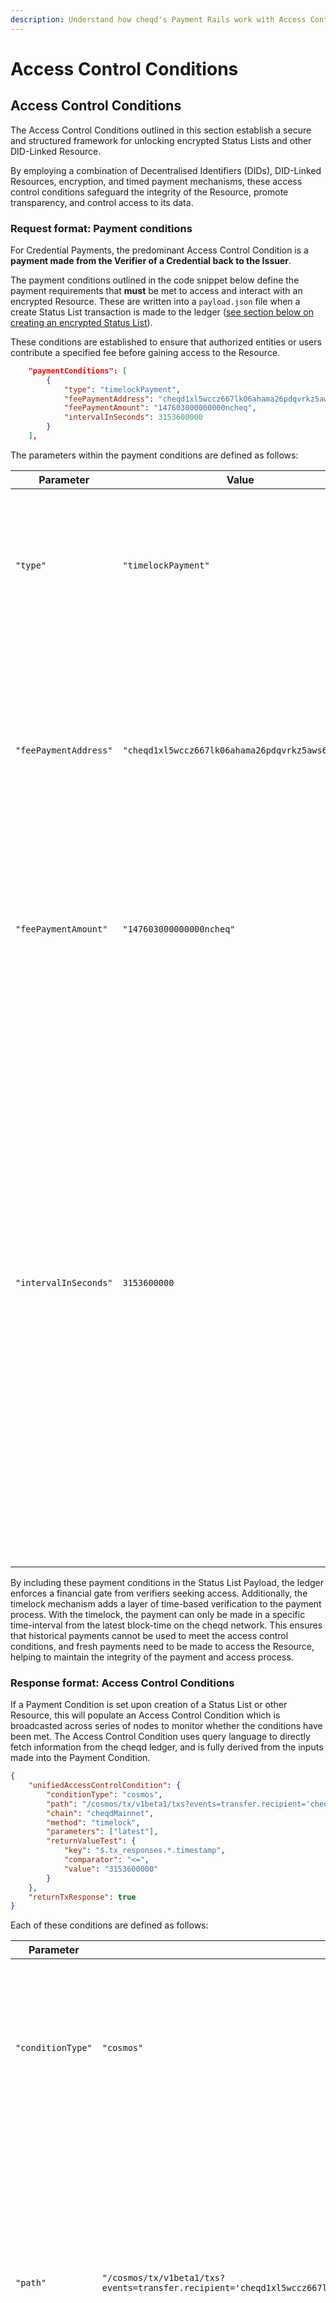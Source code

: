 ```yaml
---
description: Understand how cheqd's Payment Rails work with Access Control Conditions.
---
```


# Access Control Conditions

## Access Control Conditions

The Access Control Conditions outlined in this section establish a secure and structured framework for unlocking encrypted Status Lists and other DID-Linked Resource.&#x20;

By employing a combination of Decentralised Identifiers (DIDs), DID-Linked Resources, encryption, and timed payment mechanisms, these access control conditions safeguard the integrity of the Resource, promote transparency, and control access to its data.

### Request format: Payment conditions

For Credential Payments, the predominant Access Control Condition is a **payment made from the Verifier of a Credential back to the Issuer**.

The payment conditions outlined in the code snippet below define the payment requirements that **must** be met to access and interact with an encrypted Resource. These are written into a `payload.json` file when a create Status List transaction is made to the ledger ([see section below on creating an encrypted Status List](access-control-conditions.md#creating-an-encrypted-status-list)).

These conditions are established to ensure that authorized entities or users contribute a specified fee before gaining access to the Resource.&#x20;

```json
    "paymentConditions": [
        {
            "type": "timelockPayment",
            "feePaymentAddress": "cheqd1xl5wccz667lk06ahama26pdqvrkz5aws6m0ztp",
            "feePaymentAmount": "147603000000000ncheq",
            "intervalInSeconds": 3153600000
        }
    ],
```

The parameters within the payment conditions are defined as follows:

| Parameter             | Value                                            | Description                                                                                                                                                                                                                                                                                                                                                                                                                                                            |
| --------------------- | ------------------------------------------------ | ---------------------------------------------------------------------------------------------------------------------------------------------------------------------------------------------------------------------------------------------------------------------------------------------------------------------------------------------------------------------------------------------------------------------------------------------------------------------- |
| `"type"`              | `"timelockPayment"`                              | Indicates that a timelock payment mechanism is employed. Currently, this is the only type that is supported.                                                                                                                                                                                                                                                                                                                                                           |
| `"feePaymentAddress"` | `"cheqd1xl5wccz667lk06ahama26pdqvrkz5aws6m0ztp"` | Specifies the cheqd address to which the payment fee should be sent. This address is associated with the entity managing the Status List (Issuer) and who will receive the payment.                                                                                                                                                                                                                                                                                    |
| `"feePaymentAmount"`  | `"147603000000000ncheq"`                         | Defines the amount of the payment fee. In this case, the fee is specified in the smallest unit of CHEQ, (ncheq).                                                                                                                                                                                                                                                                                                                                                       |
| `"intervalInSeconds"` | `3153600000`                                     | Sets the duration of the timelock interval, measured in seconds. The verifier must make the payment within the specified time frame relative to a particular block-time on the cheqd blockchain. If the payment is successfully confirmed within this interval, the Verifier's access to the Resource is granted. However, if the payment claim is made outside of this window, it may be considered invalid, and the verifier's access to the Resource may be denied. |

By including these payment conditions in the Status List Payload, the ledger enforces a financial gate from verifiers seeking access. Additionally, the timelock mechanism adds a layer of time-based verification to the payment process. With the timelock, the payment can only be made in a specific time-interval from the latest block-time on the cheqd network. This ensures that historical payments cannot be used to meet the access control conditions, and fresh payments need to be made to access the Resource, helping to maintain the integrity of the payment and access process.

### Response format: Access Control Conditions

If a Payment Condition is set upon creation of a Status List or other Resource, this will populate an Access Control Condition which is broadcasted across series of nodes to monitor whether the conditions have been met. The Access Control Condition uses query language to directly fetch information from the cheqd ledger, and is fully derived from the inputs made into the Payment Condition.

```json
{
    "unifiedAccessControlCondition": {
        "conditionType": "cosmos",
        "path": "/cosmos/tx/v1beta1/txs?events=transfer.recipient='cheqd1xl5wccz667lk06ahama26pdqvrkz5aws6m0ztp'&events=transfer.amount='147603000000000ncheq'&order_by=2&pagination.limit=1",
        "chain": "cheqdMainnet",
        "method": "timelock",
        "parameters": ["latest"],
        "returnValueTest": {
            "key": "$.tx_responses.*.timestamp",
            "comparator": "<=",
            "value": "3153600000"
        }
    },
    "returnTxResponse": true
}

```

Each of these conditions are defined as follows:

| Parameter         | Value                                                                                                                                                                           | Description                                                                                                                                                                                                                                   |
| ----------------- | ------------------------------------------------------------------------------------------------------------------------------------------------------------------------------- | --------------------------------------------------------------------------------------------------------------------------------------------------------------------------------------------------------------------------------------------- |
| `"conditionType"` | `"cosmos"`                                                                                                                                                                      | Specifies the type of condition being employed, indicating that the access control condition is related to the Cosmos blockchain ecosystem                                                                                                    |
| `"path"`          | `"/cosmos/tx/v1beta1/txs?events=transfer.recipient='cheqd1xl5wccz667lk06ahama26pdqvrkz5aws6m0ztp'&events=transfer.amount='147603000000000ncheq'&order_by=2&pagination.limit=1"` | Defines the query path to retrieve specific transaction events from the cheqd blockchain. It filters transactions with a recipient address and amount matching certain criteria, orders the results, and limits the query to one transaction. |
| `"chain"`         | `"cheqdMainnet"`                                                                                                                                                                | Specifies the blockchain network (chain) being used, indicating that the condition applies to the cheqd Mainnet.                                                                                                                              |
| `"method"`        | `"timelock"`                                                                                                                                                                    | Specifies the access control method being utilized, which is a timelock mechanism.                                                                                                                                                            |
| `"parameters"`    | `"latest"`                                                                                                                                                                      | Provides parameters for the access control method. In this case, it refers to the "latest" state on the blockchain                                                                                                                            |
| `"key"`           | `"$.tx_responses.*.timestamp"`                                                                                                                                                  | Specifies the key path within the transaction responses to extract the timestamp of the transaction.                                                                                                                                          |
| `"comparator"`    | `"<="`                                                                                                                                                                          | This checks if the extracted timestamp is less than or equal to the provided value.                                                                                                                                                           |
| `"value"`         | `"3153600000"`                                                                                                                                                                  | Defines the value (in seconds) against which the extracted timestamp is compared. This value represents a time interval.                                                                                                                      |

Once an Access Control Condition has been set, the decryption keys are sharded between an array of nodes to prevent any single node or few malicious nodes from decrypting the data. This comprehensive setup ensures secure and controlled access to the specified resource based on specified criteria and events from the cheqd blockchain.&#x20;

## Get started

Using cheqd Studio, you can get started setting up your encrypted Status Lists with Access Control Conditions below:

<table data-view="cards"><thead><tr><th></th><th></th><th></th><th data-hidden data-card-target data-type="content-ref"></th></tr></thead><tbody><tr><td><mark style="color:blue;"><strong>Charge for Status List</strong></mark></td><td>Set your payment conditions and encrypt a Status List 2021 Resource.</td><td></td><td><a href="../charge.md">charge.md</a></td></tr><tr><td><mark style="color:blue;"><strong>Issue Credential with Encrypted Status List</strong></mark></td><td>Issue a Verifiable Credential referencing an encrypted Status List in the Credential body.</td><td></td><td><a href="../issue-credential.md">issue-credential.md</a></td></tr><tr><td><mark style="color:blue;"><strong>Verifier pays Issuer</strong></mark></td><td>Pay an Issuer directly in CHEQ, meeting the Access Control Conditions. Verify the Credential to view the Status information.</td><td></td><td><a href="../verifier-pays-issuer.md">verifier-pays-issuer.md</a></td></tr></tbody></table>
